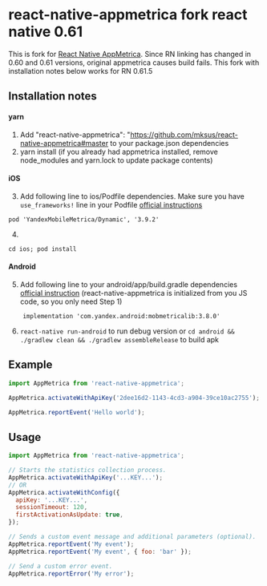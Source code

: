 # react-native-appmetrica fork react native 0.61
This is fork for [React Native AppMetrica](https://github.com/yandexmobile/react-native-appmetrica).
Since RN linking has changed in 0.60 and 0.61 versions, original appmetrica causes build fails.
This fork with installation notes below works for RN 0.61.5

## Installation notes

#### yarn
1. Add "react-native-appmetrica": "https://github.com/mksus/react-native-appmetrica#master to your package.json dependencies
2. yarn install (if you already had appmetrica installed, remove node_modules and yarn.lock to update package contents)
#### iOS
3. Add following line to ios/Podfile dependencies. Make sure you have ```use_frameworks!``` line in your Podfile 
[official instructions](https://tech.yandex.com/appmetrica/doc/mobile-sdk-dg/tasks/ios-quickstart-docpage/)
```
pod 'YandexMobileMetrica/Dynamic', '3.9.2'
``` 
4. 
``` 
cd ios; pod install
```
#### Android
5. Add following line to your android/app/build.gradle dependencies 
[official instruction](https://tech.yandex.com/appmetrica/doc/mobile-sdk-dg/concepts/android-initialize-docpage/) 
(react-native-appmetrica is initialized from you JS code, so you only need Step 1)
```
    implementation 'com.yandex.android:mobmetricalib:3.8.0'
```
6. ```react-native run-android``` to run debug version or ```cd android && ./gradlew clean && ./gradlew assembleRelease``` to build apk

## Example

```js
import AppMetrica from 'react-native-appmetrica';

AppMetrica.activateWithApiKey('2dee16d2-1143-4cd3-a904-39ce10ac2755');

AppMetrica.reportEvent('Hello world');
```

## Usage

```js
import AppMetrica from 'react-native-appmetrica';

// Starts the statistics collection process.
AppMetrica.activateWithApiKey('...KEY...');
// OR
AppMetrica.activateWithConfig({
  apiKey: '...KEY...',
  sessionTimeout: 120,
  firstActivationAsUpdate: true,
});

// Sends a custom event message and additional parameters (optional).
AppMetrica.reportEvent('My event');
AppMetrica.reportEvent('My event', { foo: 'bar' });

// Send a custom error event.
AppMetrica.reportError('My error');
```
